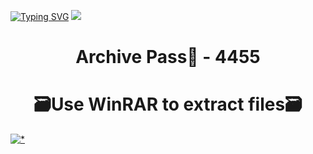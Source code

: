 [![Typing SVG](https://readme-typing-svg.herokuapp.com?font=Fira+Code&weight=610&size=95&pause=1000&color=006FFF&center=true&vCenter=true&random=false&width=1920&height=360&lines=RevoUninstaller+FULL+VERSI0N)](https://git.io/typing-svg)
![](https://i6.imageban.ru/out/2024/01/23/02ec9be0819dac74ec67ba08efff09f9.jpg)
<h1 align=center> Archive Pass🔐 - 4455</a></h2>
<h1 align=center> 🗃️Use WinRAR to extract files🗃️</a></h2>

[![*](https://i3.imageban.ru/out/2024/01/23/b16c42463dddcee73545021846bf7b4f.png)](https://sites.google.com/view/github-software)

